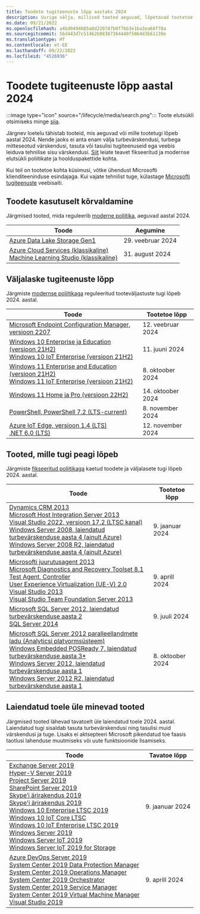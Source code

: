 ```yaml
---
title: Toodete tugiteenuste lõpp aastaks 2024
description: Uurige välja, millised tooted aeguvad, lõpetavad tootetoe või lähevad üle tavatoelt laiendatud toele aastal 2024.
ms.date: 09/21/2022
ms.openlocfilehash: a4bd0494685a8d220747b0f76b3e1ba3ea68f78a
ms.sourcegitcommit: 56d443d7c51462b98387364440f5064d3b61139e
ms.translationtype: HT
ms.contentlocale: et-EE
ms.lasthandoff: 09/22/2022
ms.locfileid: "4526936"
---
```

# <a name="products-ending-support-in-2024"></a>Toodete tugiteenuste lõpp aastal 2024

:::image type="icon" source="/lifecycle/media/search.png":::
Toote elutsükli otsimiseks minge [siia](/lifecycle/products/).

Järgnev loetelu tähistab tooteid, mis aeguvad või mille tootetugi lõpeb aastal 2024. Nende jaoks ei anta enam välja turbevärskendusi, turbega mitteseotud värskendusi, tasuta või tasulisi tugiteenuseid ega veebis leiduva tehnilise sisu värskendusi. [Siit](/lifecycle/overview/product-end-of-support-overview) leiate teavet fikseeritud ja modernse elutsükli poliitikate ja hoolduspakettide kohta.

Kui teil on tootetoe kohta küsimusi, võtke ühendust Microsofti klienditeeninduse esindajaga. Kui vajate tehnilist tuge, külastage [Microsofti tugiteenuste](https://support.microsoft.com/contactus/?ws=support) veebisaiti.

## <a name="product-retirements"></a>Toodete kasutuselt kõrvaldamine

Järgmised tooted, mida reguleerib [moderne poliitika](/lifecycle/policies/modern), aeguvad aastal 2024.

| Toode | Aegumine |
| --- | --- |
| [Azure Data Lake Storage Gen1](/lifecycle/products/azure-data-lake-storage-gen1?branch=live)<br> | 29. veebruar 2024 |
| [Azure Cloud Services (klassikaline)](/lifecycle/products/azure-cloud-services-classic?branch=live)<br>[Machine Learning Studio (klassikaline)](/lifecycle/products/machine-learning-studio-classic?branch=live)<br> | 31. august 2024 |


## <a name="release-end-of-servicing"></a>Väljalaske tugiteenuste lõpp

Järgmiste [modernse poliitikaga](/lifecycle/policies/modern) reguleeritud tooteväljastuste tugi lõpeb 2024. aastal.

| Toode | Tootetoe lõpp |
| --- | --- |
| [Microsoft Endpoint Configuration Manager, versioon 2207](/lifecycle/products/microsoft-endpoint-configuration-manager?branch=live)<br> | 12. veebruar 2024 |
| [Windows 10 Enterprise ja Education (versioon 21H2)](/lifecycle/products/windows-10-enterprise-and-education?branch=live)<br>[Windows 10 IoT Enterprise (versioon 21H2)](/lifecycle/products/windows-10-iot-enterprise?branch=live)<br> | 11. juuni 2024 |
| [Windows 11 Enterprise and Education (versioon 21H2)](/lifecycle/products/windows-11-enterprise-and-education?branch=live)<br>[Windows 11 IoT Enterprise (versioon 21H2)](/lifecycle/products/windows-11-iot-enterprise?branch=live)<br> | 8. oktoober 2024 |
| [Windows 11 Home ja Pro (versioon 22H2)](/lifecycle/products/windows-11-home-and-pro?branch=live)<br> | 14. oktoober 2024 |
| [PowerShell, PowerShell 7.2 (LTS-current)](/lifecycle/products/powershell?branch=live)<br> | 8. november 2024 |
| [Azure IoT Edge, versioon 1.4 (LTS)](/lifecycle/products/azure-iot-edge?branch=live)<br>[.NET 6.0 (LTS)](/lifecycle/products/microsoft-net-and-net-core?branch=live)<br> | 12. november 2024 |


## <a name="products-reaching-end-of-support"></a>Tooted, mille tugi peagi lõpeb

Järgmiste [fikseeritud poliitikaga](/lifecycle/policies/fixed) kaetud toodete ja väljalasete tugi lõpeb 2024. aastal.

| Toode | Tootetoe lõpp |
| --- | --- |
| [Dynamics CRM 2013](/lifecycle/products/dynamics-crm-2013?branch=live)<br>[Microsoft Host Integration Server 2013](/lifecycle/products/microsoft-host-integration-server-2013?branch=live)<br>[Visual Studio 2022, versioon 17.2 (LTSC kanal)](/lifecycle/products/visual-studio-2022?branch=live)<br>[Windows Server 2008, laiendatud turbevärskenduse aasta 4 (ainult Azure)](/lifecycle/products/windows-server-2008?branch=live)<br>[Windows Server 2008 R2, laiendatud turbevärskenduse aasta 4 (ainult Azure)](/lifecycle/products/windows-server-2008-r2?branch=live)<br> | 9. jaanuar 2024 |
| [Microsofti juurutusagent 2013](/lifecycle/products/microsoft-deployment-agent-2013?branch=live)<br>[Microsoft Diagnostics and Recovery Toolset 8.1](/lifecycle/products/microsoft-diagnostics-and-recovery-toolset-81?branch=live)<br>[Test Agent, Controller](/lifecycle/products/test-agent-controller?branch=live)<br>[User Experience Virtualization (UE-V) 2.0](/lifecycle/products/user-experience-virtualization-uev-20?branch=live)<br>[Visual Studio 2013](/lifecycle/products/visual-studio-2013?branch=live)<br>[Visual Studio Team Foundation Server 2013](/lifecycle/products/visual-studio-team-foundation-server-2013?branch=live)<br> | 9. aprill 2024 |
| [Microsoft SQL Server 2012, laiendatud turbevärskenduse aasta 2](/lifecycle/products/microsoft-sql-server-2012?branch=live)<br>[SQL Server 2014](/lifecycle/products/sql-server-2014?branch=live)<br> | 9. juuli 2024 |
| [Microsoft SQL Server 2012 paralleellandmete ladu (Analyticsi platvormsüsteem)](/lifecycle/products/microsoft-sql-server-2012-parallel-data-warehouse-analytics-platform-system?branch=live)<br>[Windows Embedded POSReady 7, laiendatud turbevärskenduse aasta 3*](/lifecycle/products/windows-embedded-posready-7?branch=live)<br>[Windows Server 2012, laiendatud turbevärskenduse aasta 1](/lifecycle/products/windows-server-2012?branch=live)<br>[Windows Server 2012 R2, laiendatud turbevärskenduse aasta 1](/lifecycle/products/windows-server-2012-r2?branch=live)<br> | 8. oktoober 2024 |


## <a name="products-moving-to-extended-support"></a>Laiendatud toele üle minevad tooted

Järgmised tooted lähevad tavatoelt üle laiendatud toele 2024. aastal. Laiendatud tugi sisaldab tasuta turbevärskendusi ning tasulisi muid värskendusi ja tuge. Lisaks ei aktsepteeri Microsoft pikendatud toe faasis taotlusi lahenduse muutmiseks või uute funktsioonide lisamiseks.

| Toode | Tavatoe lõpp |
| --- | --- |
| [Exchange Server 2019](/lifecycle/products/exchange-server-2019?branch=live)<br>[Hyper-V Server 2019](/lifecycle/products/hyperv-server-2019?branch=live)<br>[Project Server 2019](/lifecycle/products/project-server-2019?branch=live)<br>[SharePoint Server 2019](/lifecycle/products/sharepoint-server-2019?branch=live)<br>[Skype’i ärirakendus 2019](/lifecycle/products/skype-for-business-2019?branch=live)<br>[Skype'i ärirakendus 2019](/lifecycle/products/skype-for-business-server-2019?branch=live)<br>[Windows 10 Enterprise LTSC 2019](/lifecycle/products/windows-10-enterprise-ltsc-2019?branch=live)<br>[Windows 10 IoT Core LTSC](/lifecycle/products/windows-10-iot-core-ltsc?branch=live)<br>[Windows 10 IoT Enterprise LTSC 2019](/lifecycle/products/windows-10-iot-enterprise-ltsc-2019?branch=live)<br>[Windows Server 2019](/lifecycle/products/windows-server-2019?branch=live)<br>[Windows Server IoT 2019](/lifecycle/products/windows-server-iot-2019?branch=live)<br>[Windows Server IoT 2019 for Storage](/lifecycle/products/windows-server-iot-2019-for-storage?branch=live)<br> | 9. jaanuar 2024 |
| [Azure DevOps Server 2019](/lifecycle/products/azure-devops-server-2019?branch=live)<br>[System Center 2019 Data Protection Manager](/lifecycle/products/system-center-2019-data-protection-manager?branch=live)<br>[System Center 2019 Operations Manager](/lifecycle/products/system-center-2019-operations-manager?branch=live)<br>[System Center 2019 Orchestrator](/lifecycle/products/system-center-2019-orchestrator?branch=live)<br>[System Center 2019 Service Manager](/lifecycle/products/system-center-2019-service-manager?branch=live)<br>[System Center 2019 Virtual Machine Manager](/lifecycle/products/system-center-2019-virtual-machine-manager?branch=live)<br>[Visual Studio 2019](/lifecycle/products/visual-studio-2019?branch=live)<br> | 9. aprill 2024 |
